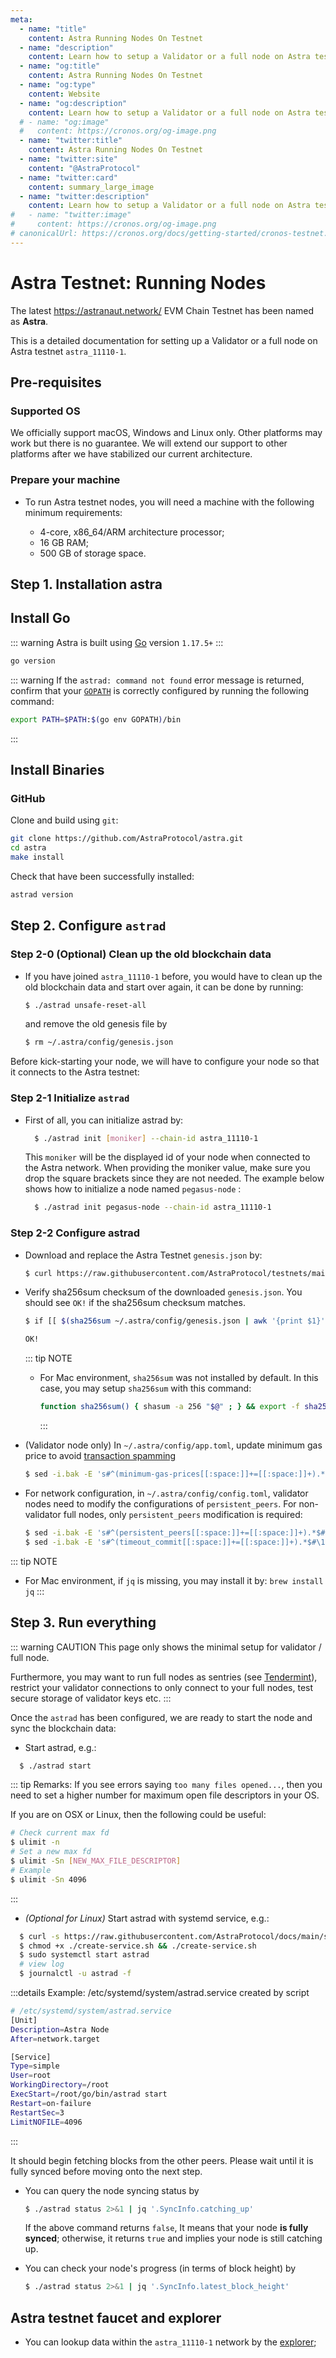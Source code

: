 ```yaml
---
meta:
  - name: "title"
    content: Astra Running Nodes On Testnet
  - name: "description"
    content: Learn how to setup a Validator or a full node on Astra testnet astra_11110-1 in this technical documentation.
  - name: "og:title"
    content: Astra Running Nodes On Testnet
  - name: "og:type"
    content: Website
  - name: "og:description"
    content: Learn how to setup a Validator or a full node on Astra testnet astra_11110-1 in this technical documentation.
  # - name: "og:image"
  #   content: https://cronos.org/og-image.png
  - name: "twitter:title"
    content: Astra Running Nodes On Testnet
  - name: "twitter:site"
    content: "@AstraProtocol"
  - name: "twitter:card"
    content: summary_large_image
  - name: "twitter:description"
    content: Learn how to setup a Validator or a full node on Astra testnet astra_11110-1 in this technical documentation.
#   - name: "twitter:image"
#     content: https://cronos.org/og-image.png
# canonicalUrl: https://cronos.org/docs/getting-started/cronos-testnet.html
---
```



# Astra Testnet: Running Nodes

The latest https://astranaut.network/ EVM Chain Testnet has been named as **Astra**.

This is a detailed documentation for setting up a Validator or a full node on Astra testnet `astra_11110-1`.

## Pre-requisites

### Supported OS

We officially support macOS, Windows and Linux only. Other platforms may work but there is no guarantee. We will extend our support to other platforms after we have stabilized our current architecture.

### Prepare your machine

- To run Astra testnet nodes, you will need a machine with the following minimum requirements:

    - 4-core, x86_64/ARM architecture processor;
    - 16 GB RAM;
    - 500 GB of storage space.

## Step 1. Installation astra

## Install Go

::: warning
Astra is built using [Go](https://golang.org/dl/) version `1.17.5+`
:::

```bash
go version
```

::: warning
If the `astrad: command not found` error message is returned, confirm that your [`GOPATH`](https://golang.org/doc/gopath_code#GOPATH) is correctly configured by running the following command:

```bash
export PATH=$PATH:$(go env GOPATH)/bin
```
:::
## Install Binaries

### GitHub

Clone and build using `git`:

```bash
git clone https://github.com/AstraProtocol/astra.git
cd astra
make install
```

Check that have been successfully installed:

```bash
astrad version
```

## Step 2. Configure `astrad`

### Step 2-0 (Optional) Clean up the old blockchain data

- If you have joined `astra_11110-1` before, you would have to clean up the old blockchain data and start over again, it can be done by running:

  ```bash
  $ ./astrad unsafe-reset-all
  ```

  and remove the old genesis file by

  ```bash
  $ rm ~/.astra/config/genesis.json
  ```

Before kick-starting your node, we will have to configure your node so that it connects to the Astra testnet:

### Step 2-1 Initialize `astrad`

- First of all, you can initialize astrad by:

  ```bash
    $ ./astrad init [moniker] --chain-id astra_11110-1
  ```

  This `moniker` will be the displayed id of your node when connected to the Astra network.
  When providing the moniker value, make sure you drop the square brackets since they are not needed.
  The example below shows how to initialize a node named `pegasus-node` :

  ```bash
    $ ./astrad init pegasus-node --chain-id astra_11110-1
  ```


### Step 2-2 Configure astrad

- Download and replace the Astra Testnet `genesis.json` by:

  ```bash
  $ curl https://raw.githubusercontent.com/AstraProtocol/testnets/main/astra_11110-1/genesis.json > ~/.astra/config/genesis.json
  ```

- Verify sha256sum checksum of the downloaded `genesis.json`. You should see `OK!` if the sha256sum checksum matches.

  ```bash
  $ if [[ $(sha256sum ~/.astra/config/genesis.json | awk '{print $1}') = "" ]]; then echo "OK"; else echo "MISMATCHED"; fi;

  OK!
  ```

  ::: tip NOTE

    - For Mac environment, `sha256sum` was not installed by default. In this case, you may setup `sha256sum` with this command:

      ```bash
      function sha256sum() { shasum -a 256 "$@" ; } && export -f sha256sum
      ```

      :::

- (Validator node only) In `~/.astra/config/app.toml`, update minimum gas price to avoid [transaction spamming](https://github.com/cosmos/cosmos-sdk/issues/4527)

  ```bash
  $ sed -i.bak -E 's#^(minimum-gas-prices[[:space:]]+=[[:space:]]+).*$#\1"0aastra"#' ~/.astra/config/app.toml
  ```

- For network configuration, in `~/.astra/config/config.toml`, validator nodes need to modify the configurations of `persistent_peers`. For non-validator full nodes, only `persistent_peers` modification is required:
  ```bash
  $ sed -i.bak -E 's#^(persistent_peers[[:space:]]+=[[:space:]]+).*$#\1""#'
  $ sed -i.bak -E 's#^(timeout_commit[[:space:]]+=[[:space:]]+).*$#\1"1500ms"#'
  ```

::: tip NOTE

- For Mac environment, if `jq` is missing, you may install it by: `brew install jq`
  :::

## Step 3. Run everything

::: warning CAUTION
This page only shows the minimal setup for validator / full node.

Furthermore, you may want to run full nodes
as sentries (see [Tendermint](https://docs.tendermint.com/master/tendermint-core/running-in-production.html)), restrict your validator connections to only connect to your full nodes, test secure storage of validator keys etc.
:::

Once the `astrad` has been configured, we are ready to start the node and sync the blockchain data:

- Start astrad, e.g.:

```bash
  $ ./astrad start
```

::: tip Remarks:
If you see errors saying `too many files opened...`, then you need to set a higher number for maximum open file descriptors in your OS.

If you are on OSX or Linux, then the following could be useful:

```bash
# Check current max fd
$ ulimit -n
# Set a new max fd
$ ulimit -Sn [NEW_MAX_FILE_DESCRIPTOR]
# Example
$ ulimit -Sn 4096
```

:::

- _(Optional for Linux)_ Start astrad with systemd service, e.g.:

```bash
  $ curl -s https://raw.githubusercontent.com/AstraProtocol/docs/main/systemd/create-service.sh -o create-service.sh && curl -s https://raw.githubusercontent.com/AstraProtocol/docs/main/systemd/astrad.service.template -o astrad.service.template
  $ chmod +x ./create-service.sh && ./create-service.sh
  $ sudo systemctl start astrad
  # view log
  $ journalctl -u astrad -f
```

:::details Example: /etc/systemd/system/astrad.service created by script

```bash
# /etc/systemd/system/astrad.service
[Unit]
Description=Astra Node
After=network.target

[Service]
Type=simple
User=root
WorkingDirectory=/root
ExecStart=/root/go/bin/astrad start
Restart=on-failure
RestartSec=3
LimitNOFILE=4096

```

:::

It should begin fetching blocks from the other peers. Please wait until it is fully synced before moving onto the next step.

- You can query the node syncing status by

  ```bash
  $ ./astrad status 2>&1 | jq '.SyncInfo.catching_up'
  ```

  If the above command returns `false`, It means that your node **is fully synced**; otherwise, it returns `true` and implies your node is still catching up.

- You can check your node's progress (in terms of block height) by

  ```bash
  $ ./astrad status 2>&1 | jq '.SyncInfo.latest_block_height'
  ```

## Astra testnet faucet and explorer

- You can lookup data within the `astra_11110-1` network by the [explorer](https://testnet.astranaut.network/astra);

